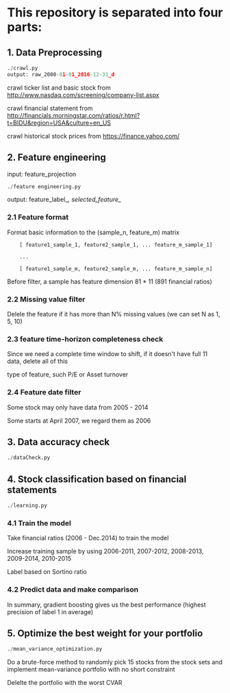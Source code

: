# This repository is separated into four parts:

## 1. Data Preprocessing

```python
./crawl.py
output: raw_2000-01-01_2016-12-31_d
```


crawl ticker list and basic stock from http://www.nasdaq.com/screening/company-list.aspx

crawl financial statement from http://financials.morningstar.com/ratios/r.html?t=BIDU&region=USA&culture=en_US

crawl historical stock prices from  https://finance.yahoo.com/

## 2. Feature engineering

input: feature_projection

```python
./feature engineering.py
```
output: feature_label_*, selected_feature_*

### 2.1 Feature format

Format basic information to the (sample_n, feature_m) matrix

		[ feature1_sample_1, feature2_sample_1, ... feature_m_sample_1]

		...

		[ feature1_sample_m, feature2_sample_m, ... feature_m_sample_n]

Before filter, a sample has feature dimension 81 * 11 (891 financial ratios)

### 2.2 Missing value filter

Delele the feature if it has more than N% missing values (we can set N as 1, 5, 10)

### 2.3 feature time-horizon completeness check

Since we need a complete time window to shift, if it doesn't have full 11 data, delete all of this 

type of feature, such P/E or Asset turnover

### 2.4 Feature date filter

Some stock may only have data from 2005 - 2014

Some starts at April 2007, we regard them as 2006

## 3. Data accuracy check

```python
./dataCheck.py
```

## 4. Stock classification based on financial statements

```python
./learning.py
```

### 4.1 Train the model

Take financial ratios (2006 - Dec.2014) to train the model

Increase training sample by using 2006-2011, 2007-2012, 2008-2013, 2009-2014, 2010-2015

Label based on Sortino ratio

### 4.2 Predict data and make comparison

In summary, gradient boosting gives us the best performance (highest precision of label 1 in average)
	


## 5. Optimize the best weight for your portfolio

```python
./mean_variance_optimization.py
```

Do a brute-force method to randomly pick 15 stocks from the stock sets and implement mean-variance portfolio with no short constraint

Delelte the portfolio with the worst CVAR 



